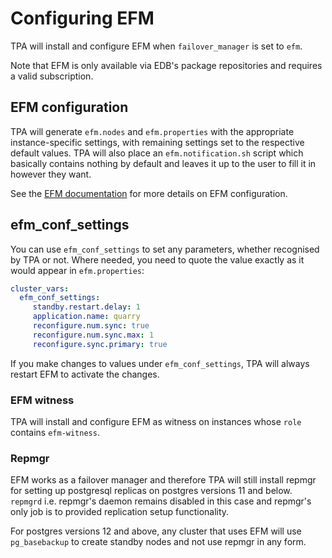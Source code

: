 # Configuring EFM

TPA will install and configure EFM when `failover_manager` is set to
`efm`.

Note that EFM is only available via EDB's package repositories
and requires a valid subscription.

## EFM configuration

TPA will generate `efm.nodes` and `efm.properties` with the appropriate
instance-specific settings, with remaining settings set to the respective
default values. TPA will also place an `efm.notification.sh` script which
basically contains nothing by default and leaves it up to the user to fill it
in however they want.

See the [EFM documentation](https://www.enterprisedb.com/docs/efm/latest/)
for more details on EFM configuration.

## efm_conf_settings

You can use `efm_conf_settings` to set any parameters, whether recognised
by TPA or not. Where needed, you need to quote the value exactly as it
would appear in `efm.properties`:

```yaml
cluster_vars:
  efm_conf_settings:
     standby.restart.delay: 1
     application.name: quarry
     reconfigure.num.sync: true
     reconfigure.num.sync.max: 1
     reconfigure.sync.primary: true
```

If you make changes to values under `efm_conf_settings`, TPA will always
restart EFM to activate the changes.

### EFM witness

TPA will install and configure EFM as witness on instances whose `role`
contains `efm-witness`.

### Repmgr

EFM works as a failover manager and therefore TPA will still install
repmgr for setting up postgresql replicas on postgres versions 11 and
below. `repmgrd` i.e. repmgr's daemon remains disabled in this case and
repmgr's only job is to provided replication setup functionality.

For postgres versions 12 and above, any cluster that uses EFM will use
`pg_basebackup` to create standby nodes and not use repmgr in any form.
